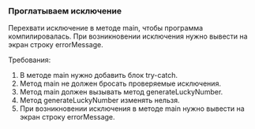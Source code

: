 
### Проглатываем исключение

Перехвати исключение в методе main, чтобы программа компилировалась.
При возникновении исключения нужно вывести на экран строку errorMessage.


Требования:
1.	В методе main нужно добавить блок try-catch.
2.	Метод main не должен бросать проверяемые исключения.
3.	Метод main должен вызывать метод generateLuckyNumber.
4.	Метод generateLuckyNumber изменять нельзя.
5.	При возникновении исключения в методе main нужно вывести на экран строку errorMessage.



